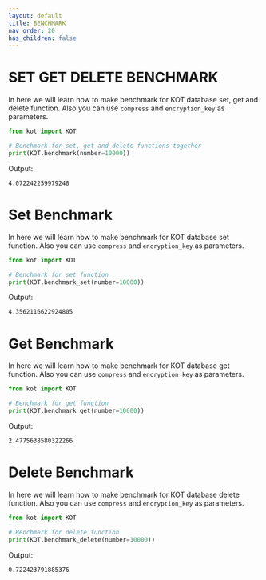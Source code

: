 ```yaml
---
layout: default
title: BENCHMARK
nav_order: 20
has_children: false
---
```


# SET GET DELETE BENCHMARK
In here we will learn how to make benchmark for KOT database set, get and delete function. Also you can use `compress` and `encryption_key` as parameters.

```python
from kot import KOT

# Benchmark for set, get and delete functions together
print(KOT.benchmark(number=10000))
```

Output:

```console
4.072242259979248
```



# Set Benchmark
In here we will learn how to make benchmark for KOT database set function. Also you can use `compress` and `encryption_key` as parameters.

```python
from kot import KOT

# Benchmark for set function
print(KOT.benchmark_set(number=10000))
```

Output:

```console
4.3562116622924805
```

# Get Benchmark
In here we will learn how to make benchmark for KOT database get function. Also you can use `compress` and `encryption_key` as parameters.

```python
from kot import KOT

# Benchmark for get function
print(KOT.benchmark_get(number=10000))
```

Output:

```console
2.4775638580322266
```

# Delete Benchmark
In here we will learn how to make benchmark for KOT database delete function. Also you can use `compress` and `encryption_key` as parameters.

```python
from kot import KOT

# Benchmark for delete function
print(KOT.benchmark_delete(number=10000))
```

Output:

```console
0.722423791885376
```